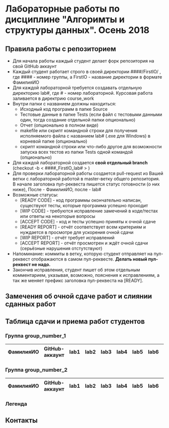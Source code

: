 # Лабораторные работы по дисциплине "Алгоримты и структуры данных". Осень 2018

## Правила работы с репозиторием

- Для начала работы каждый студент делает форк репозитория на свой GitHub аккаунт
- Каждый студент работает строго в своей директории ####/FirstIO/ , где #### - номер группы, а FirstIO - название директории в формате ФамилияИО
- Для каждой лабораторной требуется создавать отдельную директорию lab#, где # - номер лабораторной. Курсовая работа заливается в директрию course_work
- Внутри папки с названием должны находиться:
    * Исходный код программ в папке Source
    * Тестовые данные в папке Tests (если файл с тестовыми данными один, тогда создание отдельной папки опционально)
    * Отчет (опционально в полном виде)
    * makefile или скрипт командной строки для получения исполняемого файла с названием lab# (.exe для Windows) в корневой папке (опционально)
    * скрипт командной строки или что-либо другое для возможности запуска всех тестов из папки Tests одной командой (опционально)
- Для каждой лабораторной создается **свой отдельный branch** (checkout -b < ####\_FirstIO\_lab# > )
- Для проверки лабораторной работы создается pull-request из Вашей ветки с лабораторной работой в master-ветку общего репозитория. В начале заголовка пул-реквеста пишется статус готовности (о них ниже), После - ФамилияИО, после - lab#
- Возможные статусы:
    * [READY CODE] - код программы окончательно написан, существуют тесты, которые программа успешно проходит
    * [WIP CODE] - требуются исправление замечений в коде/тестах или ответы на некоторые вопросы
    * [ACCEPT CODE] - код и тесты успешно приняты к очной сдаче
    * [READY REPORT] - отчёт соответствует всем критериям и нуждается в просмотре для ускорения очной сдачи
    * [WIP REPORT] - отчёт требует исправлений
    * [ACCEPT REPORT] - отчёт просмотрен и ждёт очной сдачи (серьёзные нарушения отстутствуют)
- Напоминание: коммиты в ветку, которую студент отправляет на пул-реквест отображаются в самом пул-реквесте. **Делать новый пул-реквест не надо.**
- Закончив исправления, студент пишет об этом отдельным комментарием, указывая, возможно, пояснения к исправлениям, а так же меняет префикс заголовка пул-реквеста на [READY].

## Замечения об очной сдаче работ и слиянии сданных работ


## Таблица сдачи и приема работ студентов

### Группа group_number_1

| ФамилияИО     | GitHub-аккаунт     | lab1  | lab2  | lab3  | lab4  | lab5  | lab6  | lab7  |
| ------------- | ------------------ | ----- | ----- | ----- | ----- | ----- | ----- | ----- |

### Группа group_number_2

| ФамилияИО     | GitHub-аккаунт     | lab1  | lab2  | lab3  | lab4  | lab5  | lab6  | lab7  |
| ------------- | ------------------ | ----- | ----- | ----- | ----- | ----- | ----- | ----- |

### Легенда

## Контакты

